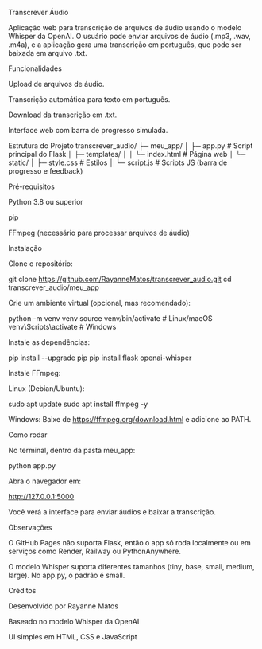 Transcrever Áudio

Aplicação web para transcrição de arquivos de áudio usando o modelo Whisper da OpenAI. O usuário pode enviar arquivos de áudio (.mp3, .wav, .m4a), e a aplicação gera uma transcrição em português, que pode ser baixada em arquivo .txt.

Funcionalidades

Upload de arquivos de áudio.

Transcrição automática para texto em português.

Download da transcrição em .txt.

Interface web com barra de progresso simulada.

Estrutura do Projeto
transcrever_audio/
├─ meu_app/
│   ├─ app.py           # Script principal do Flask
│   ├─ templates/
│   │   └─ index.html   # Página web
│   └─ static/
│       ├─ style.css    # Estilos
│       └─ script.js    # Scripts JS (barra de progresso e feedback)

Pré-requisitos

Python 3.8 ou superior

pip

FFmpeg (necessário para processar arquivos de áudio)

Instalação

Clone o repositório:

git clone https://github.com/RayanneMatos/transcrever_audio.git
cd transcrever_audio/meu_app


Crie um ambiente virtual (opcional, mas recomendado):

python -m venv venv
source venv/bin/activate  # Linux/macOS
venv\Scripts\activate     # Windows


Instale as dependências:

pip install --upgrade pip
pip install flask openai-whisper


Instale FFmpeg:

Linux (Debian/Ubuntu):

sudo apt update
sudo apt install ffmpeg -y


Windows:
Baixe de https://ffmpeg.org/download.html
 e adicione ao PATH.

Como rodar

No terminal, dentro da pasta meu_app:

python app.py


Abra o navegador em:

http://127.0.0.1:5000


Você verá a interface para enviar áudios e baixar a transcrição.

Observações

O GitHub Pages não suporta Flask, então o app só roda localmente ou em serviços como Render, Railway ou PythonAnywhere.

O modelo Whisper suporta diferentes tamanhos (tiny, base, small, medium, large). No app.py, o padrão é small.

Créditos

Desenvolvido por Rayanne Matos

Baseado no modelo Whisper da OpenAI

UI simples em HTML, CSS e JavaScript

